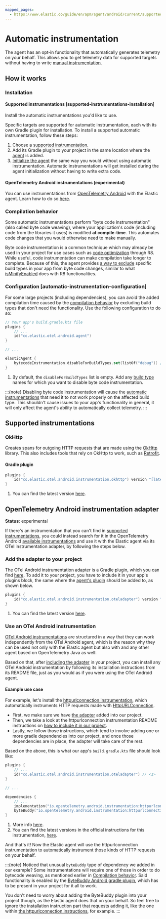 ```yaml
---
mapped_pages:
  - https://www.elastic.co/guide/en/apm/agent/android/current/supported-technologies.html
---
```


# Automatic instrumentation

The agent has an opt-in functionality that automatically generates telemetry on your behalf. This allows you to get telemetry data for supported targets without having to write [manual instrumentation](manual-instrumentation.md).

## How it works

### Installation

#### Supported instrumentations [supported-instrumentations-installation]

Install the automatic instrumentations you'd like to use.

Specific targets are supported for automatic instrumentation, each with its own Gradle plugin for installation. To install a supported automatic instrumentation, follow these steps:

1. Choose a [supported instrumentation](#supported-instrumentations).
2. Add its Gradle plugin to your project in the same location where the [agent](getting-started.md#gradle-setup) is added.
3. [Initialize the agent](getting-started.md#agent-setup) the same way you would without using automatic instrumentation. Automatic instrumentations will get installed during the agent initialization without having to write extra code.

#### OpenTelemetry Android instrumentations (experimental)

You can use instrumentations from [OpenTelemetry Android](https://github.com/open-telemetry/opentelemetry-android/tree/main/instrumentation) with the Elastic agent. Learn how to do so [here](#opentelemetry-android-instrumentation-adapter).

### Compilation behavior

Some automatic instrumentations perform "byte code instrumentation" (also called byte code weaving), where your application's code (including code from the libraries it uses) is modified **at compile-time**. This automates code changes that you would otherwise need to make manually.

Byte code instrumentation is a common technique which may already be used in your project for use cases such as [code optimization](https://developer.android.com/build/shrink-code#optimization) through R8. While useful, code instrumentation can make compilation take longer to complete. Because of this, the agent provides [a way to exclude](#automatic-instrumentation-configuration) specific build types in your app from byte code changes, similar to what [isMinifyEnabled](https://developer.android.com/build/shrink-code#enable) does with R8 functionalities.

### Configuration [automatic-instrumentation-configuration]

For some large projects (including dependencies), you can avoid the added compilation time caused by the [compilation behavior](#compilation-behavior) by excluding build types that don't need the functionality. Use the following configuration to do so:

```kotlin
// Your app's build.gradle.kts file
plugins {
    // ...
    id("co.elastic.otel.android.agent")
}

// ...

elasticAgent {
    bytecodeInstrumentation.disableForBuildTypes.set(listOf("debug")) // <1>
}
```

1. By default, the `disableForBuildTypes` list is empty. Add any [build type](https://developer.android.com/build/build-variants#build-types) names for which you want to disable byte code instrumentation.

:::{note}
Disabling byte code instrumentation will cause the [automatic instrumentations](#supported-instrumentations) that need it to not work properly on the affected build type. This shouldn't cause issues to your app's functionality in general, it will only affect the agent's ability to automatically collect telemetry.
:::

## Supported instrumentations

### OkHttp

Creates spans for outgoing HTTP requests that are made using the [OkHttp](https://square.github.io/okhttp/) library. This also includes tools that rely on OkHttp to work, such as [Retrofit](https://square.github.io/retrofit/).

#### Gradle plugin

```kotlin
plugins {
    id("co.elastic.otel.android.instrumentation.okhttp") version "[latest_version]" // <1>
}
```

1. You can find the latest version [here](https://plugins.gradle.org/plugin/co.elastic.otel.android.instrumentation.okhttp).

## OpenTelemetry Android instrumentation adapter

**Status**: experimental

If there's an instrumentation that you can't find in [supported instrumentations](#supported-instrumentations), you could instead search for it in the OpenTelemetry Android [available instrumentations](https://github.com/open-telemetry/opentelemetry-android/tree/main/instrumentation) and use it with the Elastic agent via its OTel instrumentation adapter, by following the steps below.

### Add the adapter to your project

The OTel Android instrumentation adapter is a Gradle plugin, which you can find [here](https://plugins.gradle.org/plugin/co.elastic.otel.android.instrumentation.oteladapter). To add it to your project, you have to include it in your app's plugins block, the same where the [agent's plugin](getting-started.md#gradle-setup) should be added to, as shown below.

```kotlin
plugins {
    id("co.elastic.otel.android.instrumentation.oteladapter") version "[latest_version]" // <1>
}
```

1. You can find the latest version [here](https://plugins.gradle.org/plugin/co.elastic.otel.android.instrumentation.oteladapter).

### Use an OTel Android instrumentation

[OTel Android instrumentations](https://github.com/open-telemetry/opentelemetry-android/tree/main/instrumentation) are structured in a way that they can work independently from the OTel Android agent, which is the reason why they can be used not only with the Elastic agent but also with and any other agent based on OpenTelemetry Java as well.

Based on that, after [including the adapter](#add-the-adapter-to-your-project) in your project, you can install any OTel Android instrumentation by following its installation instructions from its README file, just as you would as if you were using the OTel Android agent.

#### Example use case

For example, let's install the [httpurlconnection instrumentation](https://github.com/open-telemetry/opentelemetry-android/tree/main/instrumentation/httpurlconnection), which automatically instruments HTTP requests made with [HttpURLConnection](https://developer.android.com/reference/java/net/HttpURLConnection).

* First, we make sure we have [the adapter](#add-the-adapter-to-your-project) added into our project.
* Then, we take a look at the httpurlconnection instrumentation README instructions on [how to include it in our project](https://github.com/open-telemetry/opentelemetry-android/tree/main/instrumentation/httpurlconnection#add-these-dependencies-to-your-project).
* Lastly, we follow those instructions, which tend to involve adding one or more gradle dependencies into our project, and once those dependencies are in place, the adapter will take care of the rest.

Based on the above, this is what our app's `build.gradle.kts` file should look like:

```kotlin
plugins {
    // ...
    id("co.elastic.otel.android.instrumentation.oteladapter") // <1>
}

// ...

dependencies {
    // ...
    implementation("io.opentelemetry.android.instrumentation:httpurlconnection-library:AUTO_HTTP_URL_INSTRUMENTATION_VERSION") // <2>
    byteBuddy("io.opentelemetry.android.instrumentation:httpurlconnection-agent:AUTO_HTTP_URL_INSTRUMENTATION_VERSION")
}
```

1. More info [here](#add-the-adapter-to-your-project).
2. You can find the latest versions in the official instructions for this instrumentation, [here](https://github.com/open-telemetry/opentelemetry-android/tree/main/instrumentation/httpurlconnection#add-these-dependencies-to-your-project).

And that's it! Now the Elastic agent will use the httpurlconnection instrumentation to automatically instrument those kinds of HTTP requests on your behalf.

:::{note}
Noticed that unusual `byteBuddy` type of dependency we added in our example? Some instrumentations will require one of those in order to do bytecode weaving, as mentioned earlier in [Compilation behavior](#compilation-behavior). Said functionality is enabled by the [ByteBuddy Android gradle plugin](https://github.com/raphw/byte-buddy/tree/master/byte-buddy-gradle-plugin/android-plugin), which has to be present in your project for it all to work.

You don't need to worry about adding the ByteBuddy plugin into your project though, as the Elastic agent does that on your behalf. So feel free to ignore the installation instruction part that requests adding it, like the one within [the httpurlconnection instructions](https://github.com/open-telemetry/opentelemetry-android/tree/main/instrumentation/httpurlconnection#byte-buddy-compilation-plugin), for example.
:::

